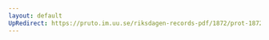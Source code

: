```yaml
---
layout: default
UpRedirect: https://pruto.im.uu.se/riksdagen-records-pdf/1872/prot-1872--fk--404/prot-1872--fk--404_029.pdf
---
```

